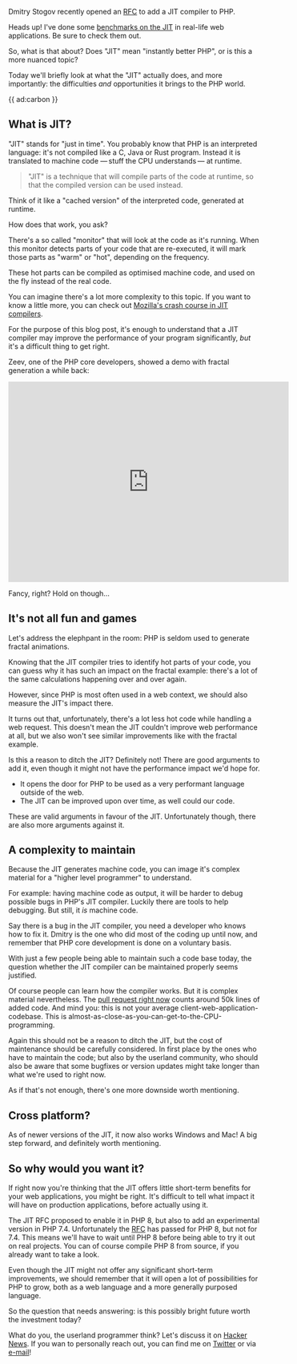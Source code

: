 Dmitry Stogov recently opened an [RFC](*https://wiki.php.net/rfc/jit) to add a JIT compiler to PHP.

<div class="author footnotes">
    <p>Heads up! I've done some <a href="/blog/jit-in-real-life-web-applications">benchmarks on the JIT</a> in real-life web applications. Be sure to check them out.</p>
</div>

So, what is that about? Does "JIT" mean "instantly better PHP", 
or is this a more nuanced topic?

Today we'll briefly look at what the "JIT" actually does,
and more importantly: the difficulties _and_ opportunities it brings to the PHP world.

{{ ad:carbon }}

## What is JIT?

"JIT" stands for "just in time".
You probably know that PHP is an interpreted language:
it's not compiled like a C, Java or Rust program.
Instead it is translated to machine code —&thinsp;stuff the CPU understands&thinsp;— at runtime.

> "JIT" is a technique that will compile parts of the code at runtime, 
> so that the compiled version can be used instead.

Think of it like a "cached version" of the interpreted code, generated at runtime. 

How does that work, you ask?

There's a so called "monitor" that will look at the code as it's running.
When this monitor detects parts of your code that are re-executed, 
it will mark those parts as "warm" or "hot", depending on the frequency.

These hot parts can be compiled as optimised machine code, 
and used on the fly instead of the real code.

You can imagine there's a lot more complexity to this topic. 
If you want to know a little more, 
you can check out [Mozilla's crash course in JIT compilers](*https://hacks.mozilla.org/2017/02/a-crash-course-in-just-in-time-jit-compilers/).

For the purpose of this blog post, it's enough to understand that a JIT compiler
may improve the performance of your program significantly,
_but_ it's a difficult thing to get right.

Zeev, one of the PHP core developers, showed a demo with fractal generation a while back:

<p>
    <iframe width="560" height="400" 
        src="https://www.youtube.com/embed/dWH65pmnsrI" 
        frameborder="0" 
        allow="accelerometer; autoplay; encrypted-media; gyroscope; picture-in-picture" 
        allowfullscreen>
    </iframe>
</p>

Fancy, right? Hold on though…

## It's not all fun and games

Let's address the elephpant in the room:
PHP is seldom used to generate fractal animations.

Knowing that the JIT compiler tries to identify hot parts of your code,
you can guess why it has such an impact on the fractal example: 
there's a lot of the same calculations happening over and over again.

However, since PHP is most often used in a web context, 
we should also measure the JIT's impact there.

It turns out that, unfortunately, there's a lot less hot code while handling a web request.
This doesn't mean the JIT couldn't improve web performance at all, 
but we also won't see similar improvements like with the fractal example.

Is this a reason to ditch the JIT? Definitely not!
There are good arguments to add it,
even though it might not have the performance impact we'd hope for.

- It opens the door for PHP to be used as a very performant language outside of the web.
- The JIT can be improved upon over time, as well could our code.

These are valid arguments in favour of the JIT.
Unfortunately though, there are also more arguments against it.

## A complexity to maintain

Because the JIT generates machine code, 
you can image it's complex material for a "higher level programmer" to understand.

For example: having machine code as output, it will be harder to debug possible bugs in PHP's JIT compiler. 
Luckily there are tools to help debugging. 
But still, it _is_ machine code.

Say there is a bug in the JIT compiler, you need a developer who knows how to fix it.
Dmitry is the one who did most of the coding up until now,
and remember that PHP core development is done on a voluntary basis.



With just a few people being able to maintain such a code base today,
the question whether the JIT compiler can be maintained properly seems justified.

Of course people can learn how the compiler works. 
But it is complex material nevertheless. 
The [pull request right now](*https://github.com/php/php-src/pull/3792) counts around 50k lines of added code.
And mind you: this is not your average client-web-application-codebase. 
This is almost-as-close-as-you-can-get-to-the-CPU-programming.

Again this should not be a reason to ditch the JIT, 
but the cost of maintenance should be carefully considered.
In first place by the ones who have to maintain the code; 
but also by the userland community, who should also be aware that some bugfixes or version updates might take longer than what we're used to right now.

As if that's not enough, there's one more downside worth mentioning.

## Cross platform?

As of newer versions of the JIT, it now also works Windows and Mac!
A big step forward, and definitely worth mentioning.

## So why would you want it?

If right now you're thinking that the JIT offers little short-term benefits for your web applications,
you might be right. 
It's difficult to tell what impact it will have on production applications, before actually using it.

The JIT RFC proposed to enable it in PHP 8, but also to add an experimental version in PHP 7.4.
Unfortunately the [RFC](*https://wiki.php.net/rfc/jit#proposed_voting_choices) has passed for PHP 8, but not for 7.4.
This means we'll have to wait until PHP 8 before being able to try it out on real projects.
You can of course compile PHP 8 from source, if you already want to take a look.

Even though the JIT might not offer any significant short-term improvements,
we should remember that it will open a lot of possibilities for PHP to grow, 
both as a web language and a more generally purposed language.

So the question that needs answering: is this possibly bright future worth the investment today?

What do you, the userland programmer think? 
Let's discuss it on [Hacker News](*https://news.ycombinator.com/item?id=22953879). 
If you wan to personally reach out, you can find me on [Twitter](*https://twitter.com/brendt_gd) or via [e-mail](mailto:brendt@stitcher.io)!


